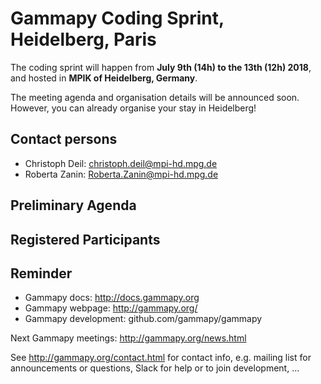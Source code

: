 # Gammapy Coding Sprint, Heidelberg, Paris

The coding sprint will happen from **July 9th (14h) to the 13th (12h) 2018**, and hosted in **MPIK of Heidelberg, Germany**.

The meeting agenda and organisation details will be announced soon. However, you can already organise your stay in Heidelberg!

## Contact persons

* Christoph Deil: [christoph.deil@mpi-hd.mpg.de](mailto:christoph.deil@mpi-hd.mpg.de)
* Roberta Zanin: [Roberta.Zanin@mpi-hd.mpg.de](mailto:Roberta.Zanin@mpi-hd.mpg.de)

## Preliminary Agenda
  
## Registered Participants

## Reminder
* Gammapy docs: http://docs.gammapy.org
* Gammapy webpage: http://gammapy.org/
* Gammapy development: github.com/gammapy/gammapy

Next Gammapy meetings: http://gammapy.org/news.html

See http://gammapy.org/contact.html for contact info, e.g. mailing list
for announcements or questions, Slack for help or to join development, ...
